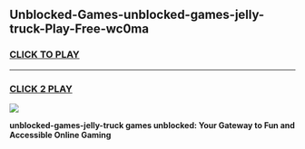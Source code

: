 
## Unblocked-Games-unblocked-games-jelly-truck-Play-Free-wc0ma
<h3>
<a href="https://premium76.site?title=unblocked-games-jelly-truck&ref=22A">CLICK TO PLAY</a></h3>
<hr>

<h3>
<a href="https://premium76.site?title=unblocked-games-jelly-truck&ref=22A">CLICK 2 PLAY</a>
  
</h3>

<a href="https://premium76.site?title=unblocked-games-jelly-truck&ref=22A"><img src="https://clearcache.store/games.png"></a>


**unblocked-games-jelly-truck games unblocked: Your Gateway to Fun and Accessible Online Gaming**
